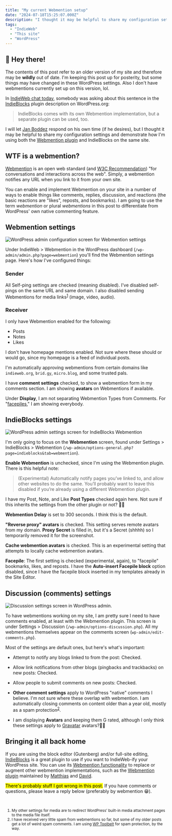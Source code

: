 ```yaml
---
title: "My current Webmention setup"
date: "2024-07-18T15:25:07.000Z"
description: "I thought it may be helpful to share my configuration settings and demonstrate how I’m using both the Webmention plugin and IndieBlocks on the same site."
tags: 
  - "IndieWeb"
  - "This site"
  - "WordPress"
---
```


<div class="heads-up">
<h2>👋 Hey there!</h2>
<p>The contents of this post refer to an older version of my site and therefore may be <strong>wildly</strong> out of date. I'm keeping this post up for posterity, but some things may have changed in these WordPress settings. Also I don't have webmentions currently set up on this version, lol.</p>
</div>

In [IndieWeb chat today](https://chat.indieweb.org/dev/2024-07-18#bottom), somebody was asking about this sentence in the [IndieBlocks](https://wordpress.org/plugins/indieblocks/) plugin description on WordPress.org:

> IndieBlocks comes with its own Webmention implementation, but a separate plugin can be used, too.

I will let [Jan Boddez](https://jan.boddez.net/) respond on his own time (if he desires), but I thought it may be helpful to share my configuration settings and demonstrate how I'm using both the [Webmention plugin](https://wordpress.org/plugins/webmention/) and IndieBlocks on the same site.

## WTF is a webmention?

[Webmention](https://indieweb.org/Webmention) is an open web standard (and [W3C Recommendation](https://www.w3.org/TR/webmention/)) "for conversations and interactions across the web". Simply, a webmention notifies any URL when you link to it from your own site.

You can enable and implement Webmention on your site in a number of ways to enable things like comments, replies, discussion, and reactions (the basic reactions are "likes", reposts, and bookmarks). I am going to use the term _webmention_ or plural _webmentions_ in this post to differentiate from WordPress' own native commenting feature.

## Webmention settings

![WordPress admin configuration screen for Webmention settings](/img/post-images/Webmention-‹-Nick-Simson-—-WordPress-989x1024.png)

Under IndieWeb > Webmention in the WordPress dashboard (`/wp-admin/admin.php?page=webmention`) you'll find the Webmention settings page. Here's how I've configured things:

### Sender

All Self-ping settings are checked (meaning disabled). I've disabled self-pings on the same URL and same domain. I also disabled sending Webmentions for media links<sup><a href="#fn1">1</a></sup> (image, video, audio).

### Receiver

I only have Webmention enabled for the following:

- Posts
- Notes
- Likes

I don't have homepage mentions enabled. Not sure where these should or would go, since my homepage is a feed of individual posts.

I'm automatically approving webmentions from certain domains like `indieweb.org`, `brid.gy`, `micro.blog`, and some trusted pals.

I have **comment settings** checked, to show a webmention form in my comments section. I am showing **avatars** on Webmentions if available.

Under **Display**, I am not separating Webmention Types from Comments. For "[facepiles](https://indieweb.org/facepile)," I am showing everybody.

## IndieBlocks settings

![WordPress admin settings screen for IndieBlocks Webmention](/img/post-images/Screenshot-2024-07-18-at-9.39.36-AM-1024x589.png)

I'm only going to focus on the **Webmention** screen, found under Settings > IndieBlocks > Webmention (`/wp-admin/options-general.php?page=indieblocks&tab=webmention`).

**Enable Webmention** is unchecked, since I'm using the Webmention plugin. There is this helpful note:

> (Experimental) Automatically notify pages you’ve linked to, and allow other websites to do the same. You’ll probably want to leave this disabled if you’re already using a different Webmention plugin.

I have my Post, Note, and Like **Post Types** checked again here. Not sure if this inherits the settings from the other plugin or not? 🤷🏻

**Webmention Delay** is set to 300 seconds. I think this is the default.

**"Reverse proxy" avatars** is checked. This setting serves remote avatars from my domain. **Proxy Secret** is filled in, but it's a Secret (shhhh) so I temporarily removed it for the screenshot.

**Cache webmention avatars** is checked. This is an experimental setting that attempts to locally cache webmention avatars.

**Facepile**: The first setting is checked (experimental, again), to "facepile" bookmarks, likes, and reposts. I have the **Auto-insert Facepile block** option disabled, since I have the facepile block inserted in my templates already in the Site Editor.

## Discussion (comments) settings

![Discussion settings screen in WordPress admin.](/img/post-images/Discussion-Settings-‹-Nick-Simson-—-WordPress-724x1024.png)

To have webmentions working on my site, I am pretty sure I need to have comments enabled, at least with the Webmention plugin. This screen is under Settings > Discussion (`/wp-admin/options-discussion.php`). All my webmentions themselves appear on the comments screen (`wp-admin/edit-comments.php`).

Most of the settings are default ones, but here's what's important:

- Attempt to notify any blogs linked to from the post: Checked.

- Allow link notifications from other blogs (pingbacks and trackbacks) on new posts: Checked.

- Allow people to submit comments on new posts: Checked.

- **Other comment settings** apply to WordPress "native" comments I believe. I'm not sure where these overlap with webmention. I am automatically closing comments on content older than a year old, mostly as a spam protection<sup><a href="#fn2">2</a></sup>.

- I am displaying **Avatars** and keeping them G rated, although I only think these settings apply to [Gravatar](https://en.wikipedia.org/wiki/Gravatar) avatars?🤷🏻

## Bringing it all back home

If you are using the block editor (Gutenberg) and/or full-site editing, [IndieBlocks](https://indieblocks.xyz/) is a great plugin to use if you want to IndieWeb-ify your WordPress site. You can use its [Webmention functionality](https://indieblocks.xyz/documentation/webmention/) to replace or augment other webmention implementations, such as the [Webmention plugin](https://wordpress.org/plugins/webmention/) maintained by [Matthias](https://pfefferle.dev/) and [David](https://david.shanske.com/).

<mark>There's probably stuff I got wrong in this post.</mark> If you have comments or questions, please leave a reply below (preferably by webmention 😁).

&nbsp;

<small>
<ol>
<li id="fn1">My other settings for media are to redirect WordPress’ built-in media attachment pages to the media file itself.</li>

<li id="fn2">I have received very little spam from webmentions so far, but some of my older posts get a lot of weird spam comments. I am using <a href="https://wordpress.org/plugins/wp-toolbelt/">WP Toolbelt</a> for spam protection, by the way.</li>
</ol>
</small>